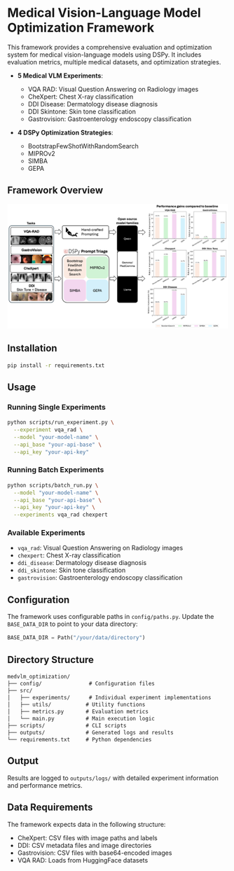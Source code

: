 # Medical Vision-Language Model Optimization Framework

This framework provides a comprehensive evaluation and optimization system for medical vision-language models using DSPy. It includes evaluation metrics, multiple medical datasets, and optimization strategies.


- **5 Medical VLM Experiments**:
  - VQA RAD: Visual Question Answering on Radiology images
  - CheXpert: Chest X-ray classification
  - DDI Disease: Dermatology disease diagnosis
  - DDI Skintone: Skin tone classification
  - Gastrovision: Gastroenterology endoscopy classification

- **4 DSPy Optimization Strategies**:
  - BootstrapFewShotWithRandomSearch
  - MIPROv2
  - SIMBA
  - GEPA

## Framework Overview

![Medical VLM Optimization Framework](docs/central_fig_visionDSPy.png)

## Installation

```bash
pip install -r requirements.txt
```

## Usage

### Running Single Experiments

```bash
python scripts/run_experiment.py \
  --experiment vqa_rad \
  --model "your-model-name" \
  --api_base "your-api-base" \
  --api_key "your-api-key"
```

### Running Batch Experiments

```bash
python scripts/batch_run.py \
  --model "your-model-name" \
  --api_base "your-api-base" \
  --api_key "your-api-key" \
  --experiments vqa_rad chexpert
```

### Available Experiments

- `vqa_rad`: Visual Question Answering on Radiology images
- `chexpert`: Chest X-ray classification
- `ddi_disease`: Dermatology disease diagnosis
- `ddi_skintone`: Skin tone classification
- `gastrovision`: Gastroenterology endoscopy classification

## Configuration

The framework uses configurable paths in `config/paths.py`. Update the `BASE_DATA_DIR` to point to your data directory:

```python
BASE_DATA_DIR = Path("/your/data/directory")
```

## Directory Structure

```
medvlm_optimization/
├── config/               # Configuration files
├── src/
│   ├── experiments/      # Individual experiment implementations
│   ├── utils/           # Utility functions
│   ├── metrics.py       # Evaluation metrics
│   └── main.py          # Main execution logic
├── scripts/             # CLI scripts
├── outputs/             # Generated logs and results
└── requirements.txt     # Python dependencies
```

## Output

Results are logged to `outputs/logs/` with detailed experiment information and performance metrics.

## Data Requirements

The framework expects data in the following structure:
- CheXpert: CSV files with image paths and labels
- DDI: CSV metadata files and image directories
- Gastrovision: CSV files with base64-encoded images
- VQA RAD: Loads from HuggingFace datasets